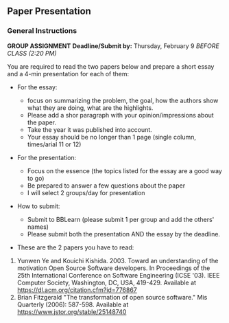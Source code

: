 ## Paper Presentation
### General Instructions

**GROUP ASSIGNMENT**
**Deadline/Submit by:** Thursday, February 9 *BEFORE CLASS (2:20 PM)*

You are required to read the two papers below and prepare a short essay and a 4-min presentation for each of them:
* For the essay:
    - focus on summarizing the problem, the goal, how the authors show what they are doing, what are the highlights. 
    - Please add a shor paragraph with your opinion/impressions about the paper. 
    - Take the year it was published into account.
    - Your essay should be no longer than 1 page (single column, times/arial 11 or 12)
* For the presentation:
    - Focus on the essence (the topics listed for the essay are a good way to go)
    - Be prepared to answer a few questions about the paper
    - I will select 2 groups/day for presentation

* How to submit:
    - Submit to BBLearn (please submit 1 per group and add the others' names)
    - Please submit both the presentation AND the essay by the deadline.

* These are the 2 papers you have to read:
1. Yunwen Ye and Kouichi Kishida. 2003. Toward an understanding of the motivation Open Source Software developers. In Proceedings of the 25th International Conference on Software Engineering (ICSE '03). IEEE Computer Society, Washington, DC, USA, 419-429. Available at https://dl.acm.org/citation.cfm?id=776867
2. Brian Fitzgerald "The transformation of open source software." Mis Quarterly (2006): 587-598. Available at https://www.jstor.org/stable/25148740


